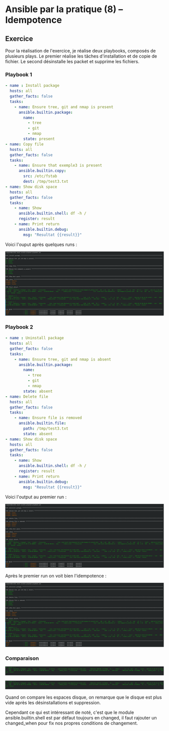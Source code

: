 # Ansible par la pratique (8) – Idempotence

## Exercice

Pour la réalisation de l'exercice, je réalise deux playbooks, composés de plusieurs plays. Le premier réalise les tâches d'installation et de copie de fichier. Le second désinstalle les packet et supprime les fichiers.

### Playbook 1

```yaml
- name : Install package
  hosts: all
  gather_facts: false
  tasks:
    - name: Ensure tree, git and nmap is present
      ansible.builtin.package:
        name:
          - tree
          - git
          - nmap
        state: present
- name: Copy file
  hosts: all
  gather_facts: false
  tasks:
    - name: Ensure that exemple3 is present
      ansible.builtin.copy:
        src: /etc/fstab
        dest: /tmp/test3.txt
- name: Show disk space
  hosts: all
  gather_facts: false
  tasks:
    - name: Show 
      ansible.builtin.shell: df -h /
      register: result
    - name: Print return
      ansible.builtin.debug:
        msg: "Resultat {{result}}"
```

Voici l'ouput après quelques runs :

![img](./img/Screenshot_20250325_093041.png)

### Playbook 2

```yaml
- name : Uninstall package
  hosts: all
  gather_facts: false
  tasks:
    - name: Ensure tree, git and nmap is absent
      ansible.builtin.package:
        name:
          - tree
          - git
          - nmap
        state: absent
- name: Delete file
  hosts: all
  gather_facts: false
  tasks:
    - name: Ensure file is removed
      ansible.builtin.file:
        path: /tmp/test3.txt
        state: absent
- name: Show disk space
  hosts: all
  gather_facts: false
  tasks:
    - name: Show 
      ansible.builtin.shell: df -h /
      register: result
    - name: Print return
      ansible.builtin.debug:
        msg: "Resultat {{result}}"
```

Voici l'output au premier run :

![img](./img/Screenshot_20250325_093224.png)

Après le premier run on voit bien l'idempotence :

![img](./img/Screenshot_20250325_093318.png)

### Comparaison

![img](./img/Screenshot_20250325_093605.png)

![img](./img/Screenshot_20250325_093616.png)

Quand on compare les espaces disque, on remarque que le disque est plus vide après les désinstallations et suppression. 

Cependant ce qui est intéressant de noté, c'est que le module ansible.builtin.shell est par défaut toujours en changed, il faut rajouter un changed_when pour fix nos propres conditions de changement.
